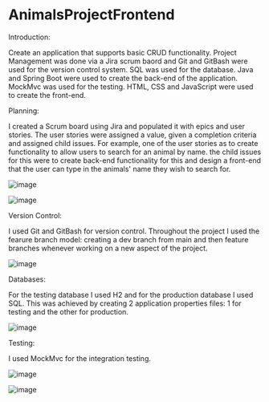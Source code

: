 # AnimalsProjectFrontend


Introduction: 

Create an application that supports basic CRUD functionality.
Project Management was done via a Jira scrum baord and Git and GitBash were used for the version control system.
SQL was used for the database.
Java and Spring Boot were used to create the back-end of the application.
MockMvc was used for the testing.
HTML, CSS and JavaScript were used to create the front-end.


Planning: 

I created a Scrum board using Jira and populated it with epics and user stories. The user stories were assigned a value, given a completion criteria and assigned child issues. For example, one of the user stories as to create functionality to allow users to search for an animal by name. the child issues for this were to create back-end functionality for this and design a front-end that the user can type in the animals' name they wish to search for.

![image](https://user-images.githubusercontent.com/93252880/146401336-59420922-4e93-46c1-8fa9-5807668055f1.png)

![image](https://user-images.githubusercontent.com/93252880/146401558-94821e1d-57b1-4589-b25b-587cbf5f77ab.png)



Version Control: 

I used Git and GitBash for version control. Throughout the project I used the fearure branch model: creating a dev branch from main and then feature branches whenever working on a new aspect of the project.

![image](https://user-images.githubusercontent.com/93252880/146402186-ad875930-991e-4129-8840-967fd13f58dd.png)


Databases: 

For the testing database I used H2 and for the production database I used SQL. This was achieved by creating 2 application properties files: 1 for testing and the other for production.

![image](https://user-images.githubusercontent.com/93252880/146402874-7f376051-b597-4f1e-8586-8b9cb57955b1.png)



Testing: 

I used MockMvc for the integration testing.


![image](https://user-images.githubusercontent.com/93252880/146404007-3eee1c4d-a8a8-4447-a8ea-6baa43d11b4c.png)


![image](https://user-images.githubusercontent.com/93252880/146404072-f72f0cbb-0879-4556-867d-5a5b74d480f1.png)


